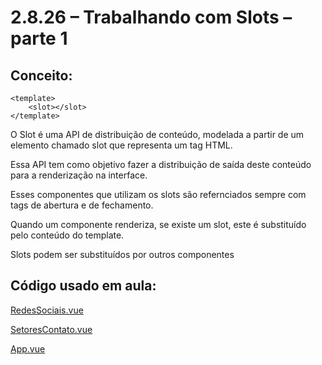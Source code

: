 # 2.8.26 – Trabalhando com Slots – parte 1

## Conceito:
```
<template>
    <slot></slot>
</template>
```
O Slot é uma API de distribuição de conteúdo, modelada a partir de um elemento chamado slot que representa um tag HTML.

Essa API tem como objetivo fazer a distribuição de saída deste conteúdo para a renderização na interface.

Esses componentes que utilizam os slots são refernciados sempre com tags de abertura e de fechamento.

Quando um componente renderiza, se existe um slot, este é substituído pelo conteúdo do template.

Slots podem ser substituídos por outros componentes


## Código usado em aula:

[RedesSociais.vue](https://github.com/kelvya/projeto_spa/blob/master/src/components/RedesSociais.vue)

[SetoresContato.vue](https://github.com/kelvya/projeto_spa/blob/master/src/components/SetoresContato.vue)

[App.vue](https://github.com/kelvya/projeto_spa/blob/master/src/App.vue)

